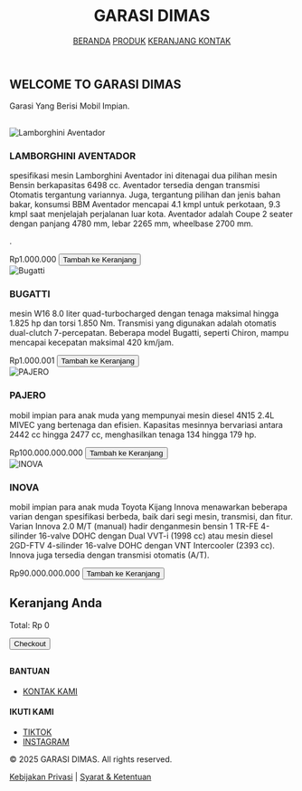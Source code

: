 <!DOCTYPE html>
<html lang="id">
<head>
  <meta charset="UTF-8">
  <meta name="viewport" content="width=device-width, initial-scale=1.0">
  <title>DIMAS PRIANATA ABI 1 (209240019)</title>
  <link rel="stylesheet" href="styles css.css">
</head>
<body>
  <!-- Header -->
  <header>
    <h1>GARASI DIMAS</h1>
    <nav>
      <a href="#HOME">BERANDA</a>
      <a href="#PRODUK">PRODUK</a>
      <a href="#KERANANG">KERANJANG </a>
      <a href="#KONTAK">KONTAK</a>
    </nav>
  </header>

  <!-- Home -->
  <section id="home" class="hero">
    <h2>WELCOME TO GARASI DIMAS</h2>
    <p>Garasi Yang Berisi Mobil Impian.</p>
  </section>

  <!-- Produk -->
  <section id="produk" class="products">
    <h2></h2>
    <div class="product" data-name="Lamborghni Aventador" data-price="1.000.000">
      <img src="img/lamborghini-aventador-front-angle-low-view-871719.avif" alt="Lamborghini Aventador">
      <h3>LAMBORGHINI AVENTADOR</h3>
      <p>spesifikasi mesin Lamborghini Aventador ini ditenagai dua pilihan mesin Bensin berkapasitas 6498 cc. Aventador tersedia dengan transmisi Otomatis tergantung variannya. Juga, tergantung pilihan dan jenis bahan bakar, konsumsi BBM Aventador mencapai 4.1 kmpl untuk perkotaan, 9.3 kmpl saat menjelajah perjalanan luar kota. Aventador adalah Coupe 2 seater dengan panjang 4780 mm, lebar 2265 mm, wheelbase 2700 mm.

.</p>
      <span>Rp1.000.000</span>
      <button onclick="addToCart('Lamborghni Aventador', 1000000)">Tambah ke Keranjang</button>
    </div>
    <div class="product" data-name="Bugatt" data-price="1.000.001">
      <img src="img/bugati.jfif" alt="Bugatti">
      <h3>BUGATTI</h3>
      <p>mesin W16 8.0 liter quad-turbocharged dengan tenaga maksimal hingga 1.825 hp dan torsi 1.850 Nm. Transmisi yang digunakan adalah otomatis dual-clutch 7-percepatan. Beberapa model Bugatti, seperti Chiron, mampu mencapai kecepatan maksimal 420 km/jam.</p>
      <span>Rp1.000.001</span>
      <button onclick="addToCart('Bugatti',1000001,)">Tambah ke Keranjang</button>
    </div>
    <div class="product" data-name="PAJERO " data-price="18000">
      <img src="img/pero.jfif" alt="PAJERO ">
      <h3>PAJERO</h3>
      <p>mobil impian para anak muda yang mempunyai mesin diesel 4N15 2.4L MIVEC yang bertenaga dan efisien. Kapasitas mesinnya bervariasi antara 2442 cc hingga 2477 cc, menghasilkan tenaga 134 hingga 179 hp.</p>
      <span>Rp100.000.000.000</span>
      <button onclick="addToCart('PAJERO', 100000000000)">Tambah ke Keranjang</button>
    </div>
     <div class="product" data-name="INOVA " data-price="18000">
      <img src="img/inova.jfif" alt="INOVA ">
      <h3>INOVA</h3>
      <p>mobil impian para anak muda Toyota Kijang Innova menawarkan beberapa varian dengan spesifikasi berbeda, baik dari segi mesin, transmisi, dan fitur. Varian Innova 2.0 M/T (manual) hadir denganmesin bensin 1 TR-FE 4-silinder 16-valve DOHC dengan Dual VVT-i (1998 cc) atau mesin diesel 2GD-FTV 4-silinder 16-valve DOHC dengan VNT Intercooler (2393 cc). Innova juga tersedia dengan transmisi otomatis (A/T). </p>
      <span>Rp90.000.000.000</span>
      <button onclick="addToCart('INOVA', 900000000000)">Tambah ke Keranjang</button>
    </div>
  </section>

  <!-- Keranjang -->
  <section id="keranjang">
    <h2>Keranjang Anda</h2>
    <ul id="cart-list"></ul>
    <p>Total: <span id="cart-total">Rp 0</span></p>
    <button onclick="checkout()">Checkout</button>
  </section>

  <!-- Tentang Kami -->
  <section id="kontak">
    <h2> </p>
  </section>

  <script src="scripts.js"></script>
</body>
</html> 
<link rel="stylesheet" href="styles css.css"

 <script>
</body>
</html>
<!-- Contoh Footer Menu -->
<footer class="site-footer">
    <div class="footer-container">
        <div class="footer-column">
            </ul>
        </div> 

        <div class="footer-column">
            <h4>BANTUAN</h4>
            <ul>
                <li><a href="https://wa.wizard.id/7befcb">KONTAK KAMI</a></li>
            </ul>
        </div>

        <div class="footer-column">
            <h4>IKUTI KAMI</h4>
            <ul>
                <li><a href="https://www.tiktok.com/@dimas_prianata?_t=ZS-8vdOcU5cKG2&_r=1"></i> TIKTOK</a></li>
                <li><a href="https://www.instagram.com/dimas_prianata?igsh=MXQ4dnJkNTdnbHYwOQ=="></i> INSTAGRAM</a></li>
            </ul>
        </div>
    </div>

    <div class="footer-bottom">
        <p>&copy; 2025 GARASI DIMAS. All rights reserved.</p>
        <div class="legal-links">
            <a href="/privacy">Kebijakan Privasi</a> | 
            <a href="/terms">Syarat & Ketentuan</a>
        </div>
    </div>
</footer>

<style>
<!DOCTYPE html>
<html lang="id">
<head>
  <meta charset="UTF-8">
  <meta name="viewport" content="width=device-width, initial-scale=1.0">
  <title>DIMAS PRIANATA ABI 1 (209240019)</title>
  <link rel="stylesheet" href="styles css.css">
</head>
<body>
  <!-- Header -->
  <header>
    <h1>GARASI DIMAS</h1>
    <nav>
      <a href="#HOME">BERANDA</a>
      <a href="#PRODUK">PRODUK</a>
      <a href="#KERANANG">KERANJANG </a>
      <a href="#KONTAK">KONTAK</a>
    </nav>
  </header>

  <!-- Home -->
  <section id="home" class="hero">
    <h2>WELCOME TO GARASI DIMAS</h2>
    <p>Garasi Yang Berisi Mobil Impian.</p>
  </section>

  <!-- Produk -->
  <section id="produk" class="products">
    <h2></h2>
    <div class="product" data-name="Lamborghni Aventador" data-price="1.000.000">
      <img src="img/lamborghini-aventador-front-angle-low-view-871719.avif" alt="Lamborghini Aventador">
      <h3>LAMBORGHINI AVENTADOR</h3>
      <p>spesifikasi mesin Lamborghini Aventador ini ditenagai dua pilihan mesin Bensin berkapasitas 6498 cc. Aventador tersedia dengan transmisi Otomatis tergantung variannya. Juga, tergantung pilihan dan jenis bahan bakar, konsumsi BBM Aventador mencapai 4.1 kmpl untuk perkotaan, 9.3 kmpl saat menjelajah perjalanan luar kota. Aventador adalah Coupe 2 seater dengan panjang 4780 mm, lebar 2265 mm, wheelbase 2700 mm.

.</p>
      <span>Rp1.000.000</span>
      <button onclick="addToCart('Lamborghni Aventador', 1000000)">Tambah ke Keranjang</button>
    </div>
    <div class="product" data-name="Bugatt" data-price="1.000.001">
      <img src="img/bugati.jfif" alt="Bugatti">
      <h3>BUGATTI</h3>
      <p>mesin W16 8.0 liter quad-turbocharged dengan tenaga maksimal hingga 1.825 hp dan torsi 1.850 Nm. Transmisi yang digunakan adalah otomatis dual-clutch 7-percepatan. Beberapa model Bugatti, seperti Chiron, mampu mencapai kecepatan maksimal 420 km/jam.</p>
      <span>Rp1.000.001</span>
      <button onclick="addToCart('Bugatti',1000001,)">Tambah ke Keranjang</button>
    </div>
    <div class="product" data-name="PAJERO " data-price="18000">
      <img src="img/pero.jfif" alt="PAJERO ">
      <h3>PAJERO</h3>
      <p>mobil impian para anak muda yang mempunyai mesin diesel 4N15 2.4L MIVEC yang bertenaga dan efisien. Kapasitas mesinnya bervariasi antara 2442 cc hingga 2477 cc, menghasilkan tenaga 134 hingga 179 hp.</p>
      <span>Rp100.000.000.000</span>
      <button onclick="addToCart('PAJERO', 100000000000)">Tambah ke Keranjang</button>
    </div>
     <div class="product" data-name="INOVA " data-price="18000">
      <img src="img/inova.jfif" alt="INOVA ">
      <h3>INOVA</h3>
      <p>mobil impian para anak muda Toyota Kijang Innova menawarkan beberapa varian dengan spesifikasi berbeda, baik dari segi mesin, transmisi, dan fitur. Varian Innova 2.0 M/T (manual) hadir denganmesin bensin 1 TR-FE 4-silinder 16-valve DOHC dengan Dual VVT-i (1998 cc) atau mesin diesel 2GD-FTV 4-silinder 16-valve DOHC dengan VNT Intercooler (2393 cc). Innova juga tersedia dengan transmisi otomatis (A/T). </p>
      <span>Rp90.000.000.000</span>
      <button onclick="addToCart('INOVA', 900000000000)">Tambah ke Keranjang</button>
    </div>
  </section>

  <!-- Keranjang -->
  <section id="keranjang">
    <h2>Keranjang Anda</h2>
    <ul id="cart-list"></ul>
    <p>Total: <span id="cart-total">Rp 0</span></p>
    <button onclick="checkout()">Checkout</button>
  </section>

  <!-- Tentang Kami -->
  <section id="kontak">
    <h2> </p>
  </section>

  <script src="scripts.js"></script>
</body>
</html> 
<link rel="stylesheet" href="styles css.css"

 <script>
</body>
</html>
<!-- Contoh Footer Menu -->
<footer class="site-footer">
    <div class="footer-container">
        <div class="footer-column">
            </ul>
        </div> 

        <div class="footer-column">
            <h4>BANTUAN</h4>
            <ul>
                <li><a href="https://wa.wizard.id/7befcb">KONTAK KAMI</a></li>
            </ul>
        </div>

        <div class="footer-column">
            <h4>IKUTI KAMI</h4>
            <ul>
                <li><a href="https://www.tiktok.com/@dimas_prianata?_t=ZS-8vdOcU5cKG2&_r=1"></i> TIKTOK</a></li>
                <li><a href="https://www.instagram.com/dimas_prianata?igsh=MXQ4dnJkNTdnbHYwOQ=="></i> INSTAGRAM</a></li>
            </ul>
        </div>
    </div>

    <div class="footer-bottom">
        <p>&copy; 2025 GARASI DIMAS. All rights reserved.</p>
        <div class="legal-links">
            <a href="/privacy">Kebijakan Privasi</a> | 
            <a href="/terms">Syarat & Ketentuan</a>
        </div>
    </div>
</footer>

<style>
let cart = [];

function addToCart(name, price) {
  cart.push({ name, price });
  updateCart();
}

function updateCart() {
  const cartList = document.getElementById('cart-list');
  const cartTotal = document.getElementById('cart-total');
  cartList.innerHTML = '';
  let total = 0;

  cart.forEach(item => {
    const li = document.createElement('li');
    li.textContent = `${item.name} - Rp${item.price.toLocaleString()}`;
    cartList.appendChild(li);
    total += item.price;
  });

  cartTotal.textContent = `Rp${total.toLocaleString()}`;
}

function checkout() {
  if (cart.length === 0) {
    alert("Keranjang kosong!");
    return;
  }
  alert("Terima kasih! Pesanan Anda sedang diproses.");
  cart = [];
  updateCart();
}
